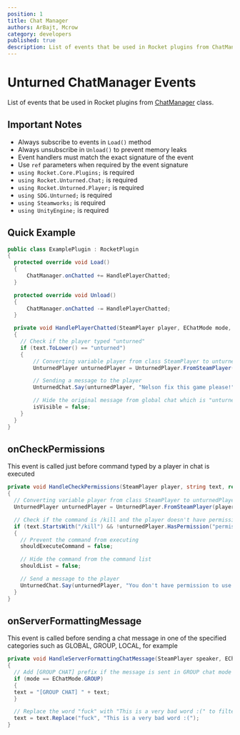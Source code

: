 ```yaml
---
position: 1
title: Chat Manager
authors: ArBajt, Mcrow
category: developers
published: true
description: List of events that be used in Rocket plugins from ChatManager class.
---
```

# Unturned ChatManager Events
List of events that be used in Rocket plugins from [ChatManager]() class.
## Important Notes
- Always subscribe to events in `Load()` method
- Always unsubscribe in `Unload()` to prevent memory leaks
- Event handlers must match the exact signature of the event
- Use `ref` parameters when required by the event signature
- `using Rocket.Core.Plugins;` is required
- `using Rocket.Unturned.Chat;` is required
- `using Rocket.Unturned.Player;` is required
- `using SDG.Unturned;` is required
- `using Steamworks;` is required
- `using UnityEngine;` is required

## Quick Example
```csharp
public class ExamplePlugin : RocketPlugin
{
  protected override void Load()
  {
      ChatManager.onChatted += HandlePlayerChatted;
  }

  protected override void Unload()
  {
      ChatManager.onChatted -= HandlePlayerChatted;
  }

  private void HandlePlayerChatted(SteamPlayer player, EChatMode mode, ref Color chatted, ref bool isRich, string text, ref bool isVisible)
  {
    // Check if the player typed "unturned"
    if (text.ToLower() == "unturned")
    {
        // Converting variable player from class SteamPlayer to unturnedPlayer from clas UnturnedPlayer
        UnturnedPlayer unturnedPlayer = UnturnedPlayer.FromSteamPlayer(player);

        // Sending a message to the player
        UnturnedChat.Say(unturnedPlayer, "Nelson fix this game please!", Color.green);

        // Hide the original message from global chat which is "unturned"
        isVisible = false;
    }  
  }
}
```

## onCheckPermissions
This event is called just before command typed by a player in chat is executed
```csharp
private void HandleCheckPermissions(SteamPlayer player, string text, ref bool shouldExecuteCommand, ref bool shouldList)
{
  // Converting variable player from class SteamPlayer to unturnedPlayer from clas UnturnedPlayer
  UnturnedPlayer unturnedPlayer = UnturnedPlayer.FromSteamPlayer(player);

  // Check if the command is /kill and the player doesn't have permission
  if (text.StartsWith("/kill") && !unturnedPlayer.HasPermission("permission.allowkill"))
  {
    // Prevent the command from executing
    shouldExecuteCommand = false;

    // Hide the command from the command list
    shouldList = false;

    // Send a message to the player
    UnturnedChat.Say(unturnedPlayer, "You don't have permission to use this command!", Color.red);
  }
}
```

## onServerFormattingMessage
This event is called before sending a chat message in one of the specified categories such as GLOBAL, GROUP, LOCAL, for example
```csharp
private void HandleServerFormattingChatMessage(SteamPlayer speaker, EChatMode mode, ref string text)
{
  // Add [GROUP CHAT] prefix if the message is sent in GROUP chat mode
  if (mode == EChatMode.GROUP)
  {
  text = "[GROUP CHAT] " + text;
  }

  // Replace the word "fuck" with "This is a very bad word :(" to filter inappropriate language
  text = text.Replace("fuck", "This is a very bad word :(");
}
```
